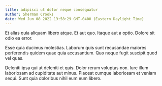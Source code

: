```yaml
---
title: adipisci ut dolor neque consequatur
author: Sherman Crooks
date: Wed Jun 08 2022 13:58:29 GMT-0400 (Eastern Daylight Time)
---
```

Et alias quia aliquam libero atque. Et aut quo. Itaque aut a optio. Dolore sit odio ea error.

 Esse quia ducimus molestias. Laborum quis sunt recusandae maiores perferendis quidem quae quia accusantium. Quo neque fugit suscipit quod vel quas.

 Deleniti ipsa qui ut deleniti et quis. Dolor rerum voluptas non. Iure illum laboriosam ad cupiditate aut minus. Placeat cumque laboriosam et veniam sequi. Sunt quia doloribus nihil eum eum libero.